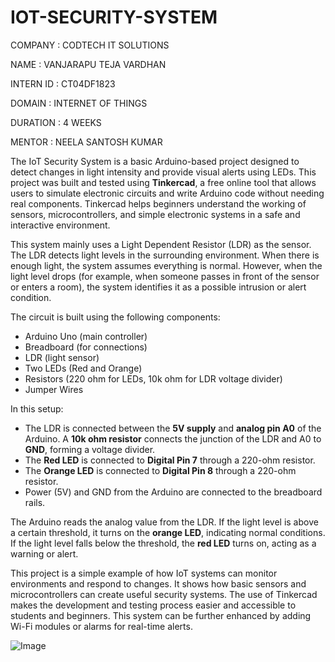 # IOT-SECURITY-SYSTEM

COMPANY : CODTECH IT SOLUTIONS

NAME : VANJARAPU TEJA VARDHAN

INTERN ID : CT04DF1823

DOMAIN : INTERNET OF THINGS

DURATION : 4 WEEKS

MENTOR : NEELA SANTOSH KUMAR

The  IoT Security System is a basic Arduino-based project designed to detect changes in light intensity and provide visual alerts using LEDs. This project was built and tested using **Tinkercad**, a free online tool that allows users to simulate electronic circuits and write Arduino code without needing real components. Tinkercad helps beginners understand the working of sensors, microcontrollers, and simple electronic systems in a safe and interactive environment.

This system mainly uses a Light Dependent Resistor (LDR) as the sensor. The LDR detects light levels in the surrounding environment. When there is enough light, the system assumes everything is normal. However, when the light level drops (for example, when someone passes in front of the sensor or enters a room), the system identifies it as a possible intrusion or alert condition.

The circuit is built using the following components:

* Arduino Uno (main controller)
* Breadboard (for connections)
* LDR (light sensor)
* Two LEDs (Red and Orange)
* Resistors (220 ohm for LEDs, 10k ohm for LDR voltage divider)
* Jumper Wires

In this setup:

* The LDR is connected between the **5V supply** and **analog pin A0** of the Arduino. A **10k ohm resistor** connects the junction of the LDR and A0 to **GND**, forming a voltage divider.
* The **Red LED** is connected to **Digital Pin 7** through a 220-ohm resistor.
* The **Orange LED** is connected to **Digital Pin 8** through a 220-ohm resistor.
* Power (5V) and GND from the Arduino are connected to the breadboard rails.

The Arduino reads the analog value from the LDR. If the light level is above a certain threshold, it turns on the **orange LED**, indicating normal conditions. If the light level falls below the threshold, the **red LED** turns on, acting as a warning or alert.

This project is a simple example of how IoT systems can monitor environments and respond to changes. It shows how basic sensors and microcontrollers can create useful security systems. The use of Tinkercad makes the development and testing process easier and accessible to students and beginners. This system can be further enhanced by adding Wi-Fi modules or alarms for real-time alerts.

![Image](https://github.com/user-attachments/assets/92334792-3de2-464e-9b95-225f2042ca1f)
